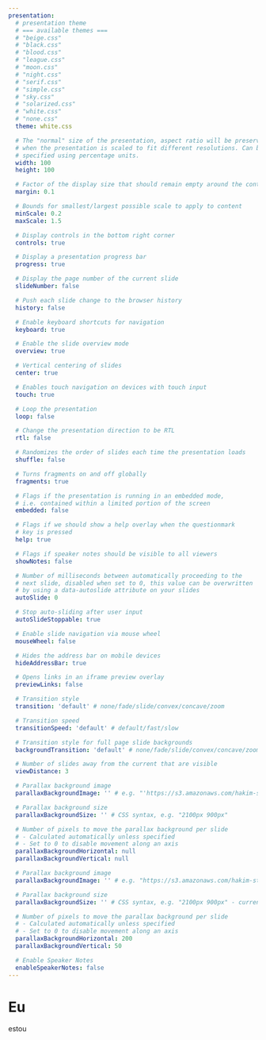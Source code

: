 ```yaml
---
presentation:
  # presentation theme
  # === available themes ===
  # "beige.css"
  # "black.css"
  # "blood.css"
  # "league.css"
  # "moon.css"
  # "night.css"
  # "serif.css"
  # "simple.css"
  # "sky.css"
  # "solarized.css"
  # "white.css"
  # "none.css"
  theme: white.css

  # The "normal" size of the presentation, aspect ratio will be preserved
  # when the presentation is scaled to fit different resolutions. Can be
  # specified using percentage units.
  width: 100
  height: 100

  # Factor of the display size that should remain empty around the content
  margin: 0.1

  # Bounds for smallest/largest possible scale to apply to content
  minScale: 0.2
  maxScale: 1.5

  # Display controls in the bottom right corner
  controls: true

  # Display a presentation progress bar
  progress: true

  # Display the page number of the current slide
  slideNumber: false

  # Push each slide change to the browser history
  history: false

  # Enable keyboard shortcuts for navigation
  keyboard: true

  # Enable the slide overview mode
  overview: true

  # Vertical centering of slides
  center: true

  # Enables touch navigation on devices with touch input
  touch: true

  # Loop the presentation
  loop: false

  # Change the presentation direction to be RTL
  rtl: false

  # Randomizes the order of slides each time the presentation loads
  shuffle: false

  # Turns fragments on and off globally
  fragments: true

  # Flags if the presentation is running in an embedded mode,
  # i.e. contained within a limited portion of the screen
  embedded: false

  # Flags if we should show a help overlay when the questionmark
  # key is pressed
  help: true

  # Flags if speaker notes should be visible to all viewers
  showNotes: false

  # Number of milliseconds between automatically proceeding to the
  # next slide, disabled when set to 0, this value can be overwritten
  # by using a data-autoslide attribute on your slides
  autoSlide: 0

  # Stop auto-sliding after user input
  autoSlideStoppable: true

  # Enable slide navigation via mouse wheel
  mouseWheel: false

  # Hides the address bar on mobile devices
  hideAddressBar: true

  # Opens links in an iframe preview overlay
  previewLinks: false

  # Transition style
  transition: 'default' # none/fade/slide/convex/concave/zoom

  # Transition speed
  transitionSpeed: 'default' # default/fast/slow

  # Transition style for full page slide backgrounds
  backgroundTransition: 'default' # none/fade/slide/convex/concave/zoom

  # Number of slides away from the current that are visible
  viewDistance: 3

  # Parallax background image
  parallaxBackgroundImage: '' # e.g. "'https://s3.amazonaws.com/hakim-static/reveal-js/reveal-parallax-1.jpg'"

  # Parallax background size
  parallaxBackgroundSize: '' # CSS syntax, e.g. "2100px 900px"

  # Number of pixels to move the parallax background per slide
  # - Calculated automatically unless specified
  # - Set to 0 to disable movement along an axis
  parallaxBackgroundHorizontal: null
  parallaxBackgroundVertical: null

  # Parallax background image
  parallaxBackgroundImage: '' # e.g. "https://s3.amazonaws.com/hakim-static/reveal-js/reveal-parallax-1.jpg"

  # Parallax background size
  parallaxBackgroundSize: '' # CSS syntax, e.g. "2100px 900px" - currently only pixels are supported (don't use % or auto)

  # Number of pixels to move the parallax background per slide
  # - Calculated automatically unless specified
  # - Set to 0 to disable movement along an axis
  parallaxBackgroundHorizontal: 200
  parallaxBackgroundVertical: 50

  # Enable Speaker Notes
  enableSpeakerNotes: false
---
```

<!-- slide  -->
# Eu
<!-- slide vertical=true -->
estou
